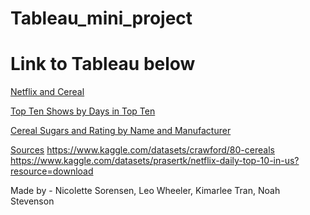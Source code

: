 # Tableau_mini_project

# Link to Tableau below

[Netflix and Cereal](https://public.tableau.com/app/profile/leo.wheeler/viz/netflix-and-cereal/Story1?publish=yes)

[Top Ten Shows by Days in Top Ten](https://public.tableau.com/app/profile/leo.wheeler/viz/topten-netflix-mostdays/MostDaysinTopTen?publish=yes)

[Cereal Sugars and Rating by Name and Manufacturer](https://public.tableau.com/app/profile/nicolette.sorensen/viz/CerealSugarsandRating/Sheet1?publish=yes)

<ins>Sources</ins>
https://www.kaggle.com/datasets/crawford/80-cereals
https://www.kaggle.com/datasets/prasertk/netflix-daily-top-10-in-us?resource=download

Made by - Nicolette Sorensen, Leo Wheeler, Kimarlee Tran, Noah Stevenson
